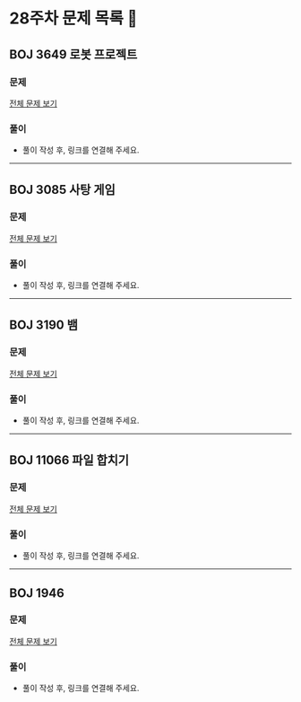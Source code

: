 # 28주차 문제 목록 📝
## BOJ 3649 로봇 프로젝트
### 문제
[전체 문제 보기](https://www.acmicpc.net/problem/3649)

### 풀이
- 풀이 작성 후, 링크를 연결해 주세요.

___
## BOJ 3085 사탕 게임
### 문제
[전체 문제 보기](https://www.acmicpc.net/problem/3085)

### 풀이
- 풀이 작성 후, 링크를 연결해 주세요.

___
## BOJ 3190 뱀
### 문제
[전체 문제 보기](https://www.acmicpc.net/problem/3190)

### 풀이
- 풀이 작성 후, 링크를 연결해 주세요.

___
## BOJ 11066 파일 합치기
### 문제
[전체 문제 보기](https://www.acmicpc.net/problem/11066)

### 풀이
- 풀이 작성 후, 링크를 연결해 주세요.

___
## BOJ 1946 
### 문제
[전체 문제 보기](https://www.acmicpc.net/problem/1946)

### 풀이
- 풀이 작성 후, 링크를 연결해 주세요.
